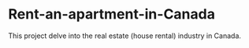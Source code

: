 # Rent-an-apartment-in-Canada
This project delve into the real estate (house rental) industry in Canada.

